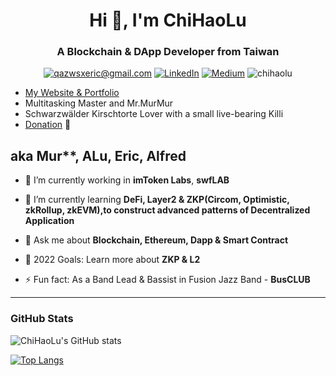 <h1 align="center">Hi 👋, I'm ChiHaoLu</h1>
<h3 align="center">A Blockchain & DApp Developer from Taiwan</h3>

<p align="center">
	<a href="mailto:qazwsxeric@gmail.com?subject=Github%20Visitor&body=Hi%20Ohidur,..."><img src="http://img.shields.io/badge/qazwsxeric@gmail.com-_?label=Send%20Mail&style=social&logo=gmail" alt="qazwsxeric@gmail.com"></a>
	<a href="https://www.linkedin.com/in/ChiHaoLu"><img src="https://img.shields.io/badge/-@ChiHaoLu-_?label=LinkedIn&style=social&logo=linkedin" alt="LinkedIn"></a>
	<a href="https://medium.com/@ChiHaoLu"><img src="http://img.shields.io/badge/-@ChiHaoLu-_?label=Medium&style=social&logo=medium" alt="Medium"></a>
  <img src="https://komarev.com/ghpvc/?username=chihaolu&label=Profile%20views&color=0e75b6&style=flat" alt="chihaolu" />
</p>

- [My Website & Portfolio](https://chihaolu.me)
- Multitasking Master and Mr.MurMur
- Schwarzwälder Kirschtorte Lover with a small live-bearing Killi
- [Donation](https://chihaolu.eth.xyz) 🤣

## aka Mur**, ALu, Eric, Alfred

- 🔭 I’m currently working in **imToken Labs**, **swfLAB**

- 🌱 I’m currently learning **DeFi, Layer2 & ZKP(Circom, Optimistic, zkRollup, zkEVM),to construct advanced patterns of Decentralized Application**

- 💬 Ask me about **Blockchain, Ethereum, Dapp & Smart Contract**

- 🥅 2022 Goals: Learn more about **ZKP & L2**

- ⚡ Fun fact: As a Band Lead & Bassist in Fusion Jazz Band - **BusCLUB**


---

### GitHub Stats


![ChiHaoLu's GitHub stats](https://github-readme-stats.vercel.app/api?username=ChiHaoLu&show_icons=true&theme=cobalt)

[![Top Langs](https://github-readme-stats.vercel.app/api/top-langs/?username=ChihaoLu&layout=compact&hide=jupyter%20notebook,html)](https://github.com/anuraghazra/github-readme-stats)

